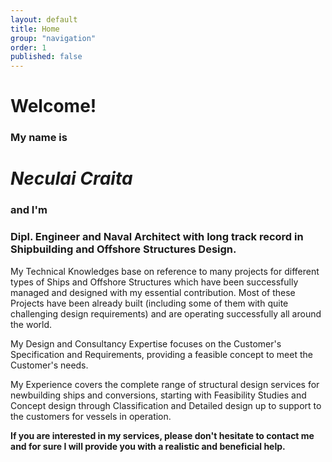 ```yaml
---
layout: default
title: Home
group: "navigation"
order: 1
published: false
---
```


# Welcome!

### My name is
# ***Neculai Craita***
### and I'm
### Dipl. Engineer and Naval Architect with long track record in Shipbuilding and Offshore Structures Design.

My Technical Knowledges base on reference to many projects for different types of Ships and Offshore Structures which have been successfully managed and designed with my essential contribution. Most of these Projects have been already built (including some of them with quite challenging design requirements) and are operating successfully all around the world.

My Design and Consultancy Expertise focuses on the Customer's Specification and Requirements, providing a feasible concept to meet the Customer's needs.

My Experience covers the complete range of structural design services for newbuilding ships and conversions, starting with Feasibility Studies and Concept design through Classification and Detailed design up to support to the customers for vessels in operation.

**If you are interested in my services, please don't hesitate to contact me and for sure I will provide you with a realistic and beneficial help.**
